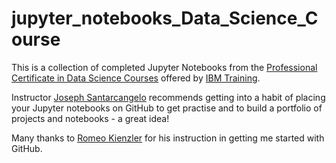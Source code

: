 # jupyter_notebooks_Data_Science_Course
This is a collection of completed Jupyter Notebooks from the <a href="https://www.coursera.org/professional-certificates/ibm-data-science">Professional Certificate in Data Science Courses</a> offered by <a href="https://www.ibm.com/training/">IBM Training</a>.

Instructor <a href="https://www.coursera.org/instructor/~28511493">Joseph Santarcangelo</a> recommends getting into a habit of placing your Jupyter notebooks on GitHub to get practise and to build a portfolio of projects and notebooks - a great idea!  

Many thanks to <a href="https://researcher.watson.ibm.com/researcher/view.php?person=ch-romeo.kienzler">Romeo Kienzler</a> for his instruction in getting me started with GitHub.

